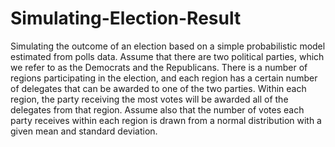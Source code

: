 # Simulating-Election-Result
Simulating the outcome of an election based on a simple probabilistic model estimated from polls data. Assume that there are two political parties, which we refer to as the Democrats and the Republicans. There is a number of regions participating in the election, and each region has a certain number of delegates that can be awarded to one of the two parties. Within each region, the party receiving the most votes will be awarded all of the delegates from that region. Assume also that the number of votes each party receives within each region is drawn from a normal distribution with a given mean and standard deviation.
